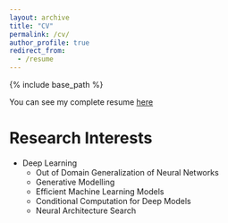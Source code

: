 ```yaml
---
layout: archive
title: "CV"
permalink: /cv/
author_profile: true
redirect_from:
  - /resume
---
```


{% include base_path %}

You can see my complete resume [here](/files/cv.pdf)

Research Interests
======
* Deep Learning
  * Out of Domain Generalization of Neural Networks
  * Generative Modelling
  * Efficient Machine Learning Models
  * Conditional Computation for Deep Models
  * Neural Architecture Search
<!-- * Information Retrieval
* Deep Learning
* Multi-modal Content Processing
  * Multi-modal Summarization
* A.I. for Social Good
  * Using A.I. systems to provide affordable and quality education -->


<!-- Skills
======
* Skill 1
* Skill 2
  * Sub-skill 2.1
  * Sub-skill 2.2
  * Sub-skill 2.3
* Skill 3 -->

<!-- Publications
======
  <ul>{% for post in site.publications %}
    {% include archive-single-cv.html %}
  {% endfor %}</ul> -->
  
<!-- Talks
======
  <ul>{% for post in site.talks %}
    {% include archive-single-talk-cv.html %}
  {% endfor %}</ul> -->
  
<!-- Teaching
======
  <ul>{% for post in site.teaching %}
    {% include archive-single-cv.html %}
  {% endfor %}</ul> -->
  
<!-- Service and leadership
======
* Currently signed in to 43 different slack teams -->
